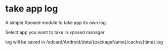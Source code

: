 # take app log

A simple Xposed module to take app its own log.

Select app you want to take in xposed manager.

log will be saved in /sdcard/Android/data/{packageName}/cache/{time}.log
